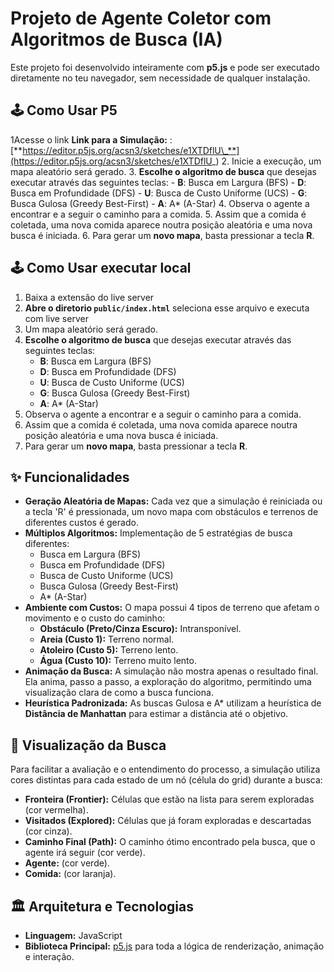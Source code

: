 # Projeto de Agente Coletor com Algoritmos de Busca (IA)

Este projeto foi desenvolvido inteiramente com **p5.js** e pode ser executado diretamente no teu navegador, sem necessidade de qualquer instalação.

## 🕹️ Como Usar P5

1Acesse o link **Link para a Simulação:** :
[**https://editor.p5js.org/acsn3/sketches/e1XTDflU\_**](https://editor.p5js.org/acsn3/sketches/e1XTDflU_)
2.  Inicie a execução, um mapa aleatório será gerado.
3.  **Escolhe o algoritmo de busca** que desejas executar através das seguintes teclas:
    - **B**: Busca em Largura (BFS)
    - **D**: Busca em Profundidade (DFS)
    - **U**: Busca de Custo Uniforme (UCS)
    - **G**: Busca Gulosa (Greedy Best-First)
    - **A**: A\* (A-Star)
4.  Observa o agente a encontrar e a seguir o caminho para a comida.
5.  Assim que a comida é coletada, uma nova comida aparece noutra posição aleatória e uma nova busca é iniciada.
6.  Para gerar um **novo mapa**, basta pressionar a tecla **R**.

## 🕹️ Como Usar executar local

1.   Baixa a extensão do live server
1.  **Abre o diretorio `public/index.html`** seleciona esse arquivo e executa com live server
2.  Um mapa aleatório será gerado.
3.  **Escolhe o algoritmo de busca** que desejas executar através das seguintes teclas:
    - **B**: Busca em Largura (BFS)
    - **D**: Busca em Profundidade (DFS)
    - **U**: Busca de Custo Uniforme (UCS)
    - **G**: Busca Gulosa (Greedy Best-First)
    - **A**: A\* (A-Star)
4.  Observa o agente a encontrar e a seguir o caminho para a comida.
5.  Assim que a comida é coletada, uma nova comida aparece noutra posição aleatória e uma nova busca é iniciada.
6.  Para gerar um **novo mapa**, basta pressionar a tecla **R**.

## ✨ Funcionalidades

- **Geração Aleatória de Mapas:** Cada vez que a simulação é reiniciada ou a tecla 'R' é pressionada, um novo mapa com obstáculos e terrenos de diferentes custos é gerado.
- **Múltiplos Algoritmos:** Implementação de 5 estratégias de busca diferentes:
  - Busca em Largura (BFS)
  - Busca em Profundidade (DFS)
  - Busca de Custo Uniforme (UCS)
  - Busca Gulosa (Greedy Best-First)
  - A\* (A-Star)
- **Ambiente com Custos:** O mapa possui 4 tipos de terreno que afetam o movimento e o custo do caminho:
  - **Obstáculo (Preto/Cinza Escuro):** Intransponível.
  - **Areia (Custo 1):** Terreno normal.
  - **Atoleiro (Custo 5):** Terreno lento.
  - **Água (Custo 10):** Terreno muito lento.
- **Animação da Busca:** A simulação não mostra apenas o resultado final. Ela anima, passo a passo, a exploração do algoritmo, permitindo uma visualização clara de como a busca funciona.
- **Heurística Padronizada:** As buscas Gulosa e A\* utilizam a heurística de **Distância de Manhattan** para estimar a distância até o objetivo.

## 🎨 Visualização da Busca

Para facilitar a avaliação e o entendimento do processo, a simulação utiliza cores distintas para cada estado de um nó (célula do grid) durante a busca:

- **Fronteira (Frontier):** Células que estão na lista para serem exploradas (cor vermelha).
- **Visitados (Explored):** Células que já foram exploradas e descartadas (cor cinza).
- **Caminho Final (Path):** O caminho ótimo encontrado pela busca, que o agente irá seguir (cor verde).
- **Agente:** (cor verde).
- **Comida:** (cor laranja).

## 🏛️ Arquitetura e Tecnologias

- **Linguagem:** JavaScript
- **Biblioteca Principal:** [p5.js](https://p5js.org/) para toda a lógica de renderização, animação e interação.
